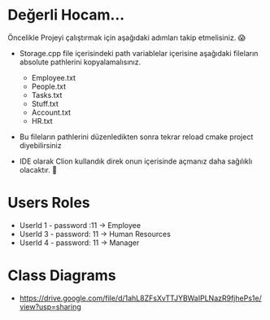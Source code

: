 # Değerli Hocam...

Öncelikle Projeyi çalıştırmak için aşağıdaki adımları takip etmelisiniz. :scream:

- Storage.cpp file içerisindeki path variablelar içerisine aşağıdaki fileların absolute pathlerini kopyalamalısınız.

   - Employee.txt
   - People.txt
   - Tasks.txt
   - Stuff.txt
   - Account.txt
   - HR.txt
   
- Bu fileların pathlerini düzenledikten sonra tekrar reload cmake project diyebilirsiniz

- IDE olarak Clion kullandık direk onun içerisinde açmanız daha sağılıklı olacaktır. :100:

# Users Roles

- UserId 1  - password :11 -> Employee
- UserId 3  - password: 11 -> Human Resources
- UserId 4  - password: 11 -> Manager

# Class Diagrams

- https://drive.google.com/file/d/1ahL8ZFsXvTTJYBWaIPLNazR9fjhePs1e/view?usp=sharing
